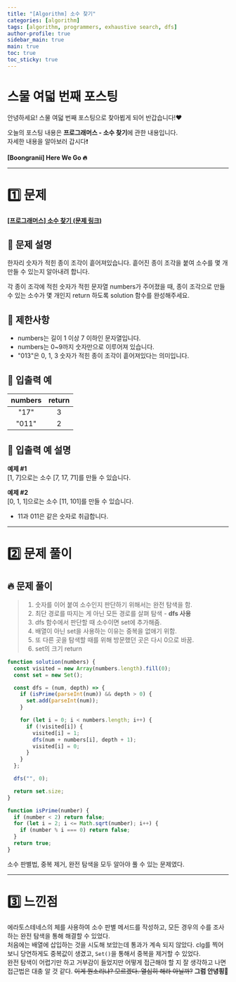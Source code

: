 ```yaml
---
title: "[Algorithm] 소수 찾기"
categories: [algorithm]
tags: [algorithm, programmers, exhaustive search, dfs]
author-profile: true
sidebar_main: true
main: true
toc: true
toc_sticky: true
---
```


# 스물 여덟 번째 포스팅

안녕하세요! 스물 여덟 번째 포스팅으로 찾아뵙게 되어 반갑습니다!♥

오늘의 포스팅 내용은 **프로그래머스 - 소수 찾기**에 관한 내용입니다. <br/>
자세한 내용을 알아보러 갑시다❗️

**[Boongranii] Here We Go 🔥**

---

# 1️⃣ 문제

[**[프로그래머스] 소수 찾기 (문제 링크)**](https://school.programmers.co.kr/learn/courses/30/lessons/42839)

## 💨 **문제 설명**

한자리 숫자가 적힌 종이 조각이 흩어져있습니다. 흩어진 종이 조각을 붙여 소수를 몇 개 만들 수 있는지 알아내려 합니다.

각 종이 조각에 적힌 숫자가 적힌 문자열 numbers가 주어졌을 때, 종이 조각으로 만들 수 있는 소수가 몇 개인지 return 하도록 solution 함수를 완성해주세요.

## 💨 **제한사항**

- numbers는 길이 1 이상 7 이하인 문자열입니다.
- numbers는 0~9까지 숫자만으로 이루어져 있습니다.
- "013"은 0, 1, 3 숫자가 적힌 종이 조각이 흩어져있다는 의미입니다.

## 💨 **입출력 예**

| numbers | return |
| :-----: | :----: |
|  "17"   |   3    |
|  "011"  |   2    |

## 💨 **입출력 예 설명**

**예제 #1** <br>
[1, 7]으로는 소수 [7, 17, 71]를 만들 수 있습니다.

**예제 #2** <br>
[0, 1, 1]으로는 소수 [11, 101]를 만들 수 있습니다. <br>

- 11과 011은 같은 숫자로 취급합니다.

---

# 2️⃣ 문제 풀이

## 🔥 문제 풀이

> 1. 숫자를 이어 붙여 소수인지 판단하기 위해서는 완전 탐색을 함.
> 2. 최단 경로를 따지는 게 아닌 모든 경로를 살펴 탐색 - **dfs 사용**
> 3. dfs 함수에서 판단할 때 소수이면 set에 추가해줌.
> 4. 배열이 아닌 set을 사용하는 이유는 중복을 없애기 위함.
> 5. 또 다른 곳을 탐색할 때를 위해 방문했던 곳은 다시 0으로 바꿈.
> 6. set의 크기 return

```js
function solution(numbers) {
  const visited = new Array(numbers.length).fill(0);
  const set = new Set();

  const dfs = (num, depth) => {
    if (isPrime(parseInt(num)) && depth > 0) {
      set.add(parseInt(num));
    }

    for (let i = 0; i < numbers.length; i++) {
      if (!visited[i]) {
        visited[i] = 1;
        dfs(num + numbers[i], depth + 1);
        visited[i] = 0;
      }
    }
  };

  dfs("", 0);

  return set.size;
}

function isPrime(number) {
  if (number < 2) return false;
  for (let i = 2; i <= Math.sqrt(number); i++) {
    if (number % i === 0) return false;
  }
  return true;
}
```

소수 판별법, 중복 제거, 완전 탐색을 모두 알아야 풀 수 있는 문제였다.

---

# 3️⃣ 느낀점

에라토스테네스의 체를 사용하여 소수 판별 메서드를 작성하고, 모든 경우의 수를 조사하는 완전 탐색을 통해 해결할 수 있었다. <br>
처음에는 배열에 삽입하는 것을 시도해 보았는데 통과가 계속 되지 않았다. clg를 찍어보니 당연하게도 중복값이 생겼고, `Set()`을 통해서 중복을 제거할 수 있었다. <br>
완전 탐색이 어렵기만 하고 거부감이 들었지만 어떻게 접근해야 할 지 잘 생각하고 나면 접근법은 대충 알 것 같다. ~~이게 뭔소리냐? 모르겠다. 열심히 해라 아닐까?~~ **그럼 안녕핑🐌**
